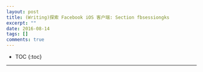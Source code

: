 ```yaml
---
layout: post
title: (Writing)探索 Facebook iOS 客户端: Section fbsessiongks
excerpt: ""
date: 2016-08-14
tags: []
comments: true
---
```

 
* TOC
{:toc}
---
 


